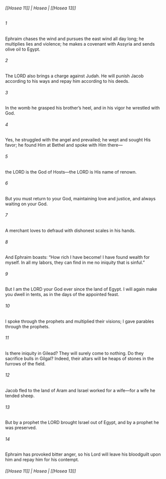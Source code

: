###### [[Hosea 11]] | Hosea | [[Hosea 13]]

###### 1
Ephraim chases the wind and pursues the east wind all day long; he multiplies lies and violence; he makes a covenant with Assyria and sends olive oil to Egypt.
###### 2
The LORD also brings a charge against Judah. He will punish Jacob according to his ways and repay him according to his deeds.
###### 3
In the womb he grasped his brother’s heel, and in his vigor he wrestled with God.
###### 4
Yes, he struggled with the angel and prevailed; he wept and sought His favor; he found Him at Bethel and spoke with Him there—
###### 5
the LORD is the God of Hosts—the LORD is His name of renown.
###### 6
But you must return to your God, maintaining love and justice, and always waiting on your God.
###### 7
A merchant loves to defraud with dishonest scales in his hands.
###### 8
And Ephraim boasts: “How rich I have become! I have found wealth for myself. In all my labors, they can find in me no iniquity that is sinful.”
###### 9
But I am the LORD your God ever since the land of Egypt. I will again make you dwell in tents, as in the days of the appointed feast.
###### 10
I spoke through the prophets and multiplied their visions; I gave parables through the prophets.
###### 11
Is there iniquity in Gilead? They will surely come to nothing. Do they sacrifice bulls in Gilgal? Indeed, their altars will be heaps of stones in the furrows of the field.
###### 12
Jacob fled to the land of Aram and Israel worked for a wife—for a wife he tended sheep.
###### 13
But by a prophet the LORD brought Israel out of Egypt, and by a prophet he was preserved.
###### 14
Ephraim has provoked bitter anger, so his Lord will leave his bloodguilt upon him and repay him for his contempt.

###### [[Hosea 11]] | Hosea | [[Hosea 13]]

